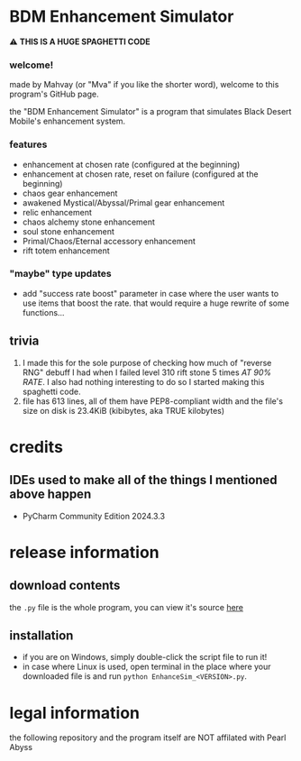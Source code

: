 # BDM Enhancement Simulator
⚠️ **THIS IS A HUGE SPAGHETTI CODE**
### welcome!
made by Mahvay (or "Mva" if you like the shorter word), welcome to this program's GitHub page.

the "BDM Enhancement Simulator" is a program that simulates Black Desert Mobile's enhancement system.

### features
* enhancement at chosen rate (configured at the beginning)
* enhancement at chosen rate, reset on failure (configured at the beginning)
* chaos gear enhancement
* awakened Mystical/Abyssal/Primal gear enhancement
* relic enhancement
* chaos alchemy stone enhancement
* soul stone enhancement
* Primal/Chaos/Eternal accessory enhancement
* rift totem enhancement

### "maybe" type updates
* add "success rate boost" parameter in case where the user wants to use items that boost the rate. that would require a huge rewrite of some functions...

## trivia
1. I made this for the sole purpose of checking how much of "reverse RNG" debuff I had when I failed level 310 rift stone 5 times *AT 90% RATE*. I also had nothing interesting to do so I started making this spaghetti code.
2. file has 613 lines, all of them have PEP8-compliant width and the file's size on disk is 23.4KiB (kibibytes, aka TRUE kilobytes)

# credits
## IDEs used to make all of the things I mentioned above happen
* PyCharm Community Edition 2024.3.3

# release information
## download contents
the `.py` file is the whole program, you can view it's source [here](https://github.com/MaidarVAlor/bdm-enhance-sim/blob/main/program/EnhanceSim_1-0.py)
## installation
* if you are on Windows, simply double-click the script file to run it!
* in case where Linux is used, open terminal in the place where your downloaded file is and run `python EnhanceSim_<VERSION>.py`.

# legal information
the following repository and the program itself are NOT affilated with Pearl Abyss

